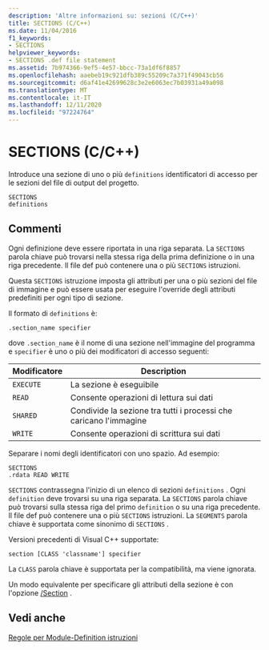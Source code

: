 ```yaml
---
description: 'Altre informazioni su: sezioni (C/C++)'
title: SECTIONS (C/C++)
ms.date: 11/04/2016
f1_keywords:
- SECTIONS
helpviewer_keywords:
- SECTIONS .def file statement
ms.assetid: 7b974366-9ef5-4e57-bbcc-73a1df6f8857
ms.openlocfilehash: aaebeb19c921dfb389c55209c7a371f49043cb56
ms.sourcegitcommit: d6af41e42699628c3e2e6063ec7b03931a49a098
ms.translationtype: MT
ms.contentlocale: it-IT
ms.lasthandoff: 12/11/2020
ms.locfileid: "97224764"
---
```

# <a name="sections-cc"></a>SECTIONS (C/C++)

Introduce una sezione di uno o più `definitions` identificatori di accesso per le sezioni del file di output del progetto.

```
SECTIONS
definitions
```

## <a name="remarks"></a>Commenti

Ogni definizione deve essere riportata in una riga separata. La `SECTIONS` parola chiave può trovarsi nella stessa riga della prima definizione o in una riga precedente. Il file def può contenere una o più `SECTIONS` istruzioni.

Questa `SECTIONS` istruzione imposta gli attributi per una o più sezioni del file di immagine e può essere usata per eseguire l'override degli attributi predefiniti per ogni tipo di sezione.

Il formato di `definitions` è:

`.section_name specifier`

dove `.section_name` è il nome di una sezione nell'immagine del programma e `specifier` è uno o più dei modificatori di accesso seguenti:

|Modificatore|Description|
|--------------|-----------------|
|`EXECUTE`|La sezione è eseguibile|
|`READ`|Consente operazioni di lettura sui dati|
|`SHARED`|Condivide la sezione tra tutti i processi che caricano l'immagine|
|`WRITE`|Consente operazioni di scrittura sui dati|

Separare i nomi degli identificatori con uno spazio. Ad esempio:

```
SECTIONS
.rdata READ WRITE
```

`SECTIONS` contrassegna l'inizio di un elenco di sezioni `definitions` . Ogni `definition` deve trovarsi su una riga separata. La `SECTIONS` parola chiave può trovarsi sulla stessa riga del primo `definition` o su una riga precedente. Il file def può contenere una o più `SECTIONS` istruzioni. La `SEGMENTS` parola chiave è supportata come sinonimo di `SECTIONS` .

Versioni precedenti di Visual C++ supportate:

```
section [CLASS 'classname'] specifier
```

La `CLASS` parola chiave è supportata per la compatibilità, ma viene ignorata.

Un modo equivalente per specificare gli attributi della sezione è con l'opzione [/Section](section-specify-section-attributes.md) .

## <a name="see-also"></a>Vedi anche

[Regole per Module-Definition istruzioni](rules-for-module-definition-statements.md)
